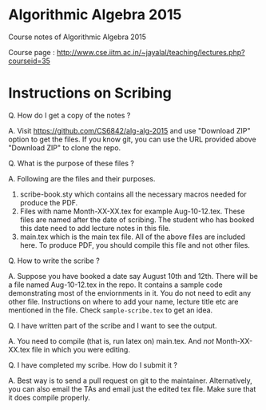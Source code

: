 # Algorithmic Algebra 2015
Course notes of Algorithmic Algebra 2015

Course page : http://www.cse.iitm.ac.in/~jayalal/teaching/lectures.php?courseid=35

# Instructions on Scribing

Q. How do I get a copy of the notes ?

A. Visit https://github.com/CS6842/alg-alg-2015 and use "Download ZIP" option
    to get the files. If you know git, you can use the URL provided above
    "Download ZIP" to clone the repo.

Q. What is the purpose of these files ?

A. Following are the files and their purposes.
  1. scribe-book.sty which contains all the necessary macros needed for produce the PDF.
  2. Files with name Month-XX-XX.tex for example Aug-10-12.tex. These files
     are named after the date of scribing. The student who has booked this
     date need to add lecture notes in this file.
  3. main.tex which is the main tex file. All of the above files are included
     here. To produce PDF, you should compile this file and not other files.

Q. How to write the scribe ?

A. Suppose you have booked a date say August 10th and 12th. There will be a
    file named Aug-10-12.tex in the repo. It contains a sample code
    demonstrating most of the enviornments in it. You do not need to edit any other file.
    Instructions on where to add your name, lecture title etc are mentioned in the file. Check ``sample-scribe.tex`` to get an idea.

Q. I have written part of the scribe and I want to see the output.

A. You need to compile (that is, run latex on) main.tex. And *not* Month-XX-XX.tex file in which you were editing.

Q. I have completed my scribe. How do I submit it ?

A. Best way is to send a pull request on git to the maintainer. Alternatively, you can also email the TAs and email just the edited tex file. Make sure that it does compile properly.
